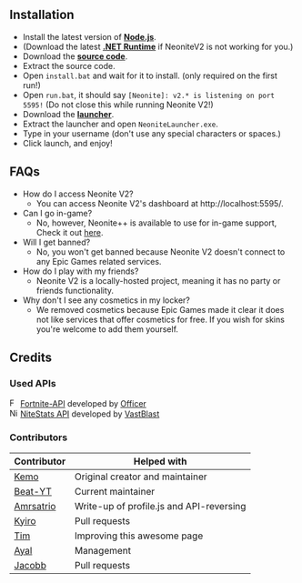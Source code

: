 

<!-- INSTALL -->
## Installation

- Install the latest version of **[Node.js](https://nodejs.org/en/download/current/)**. 
- (Download the latest **[.NET Runtime](https://dotnet.microsoft.com/download)** if NeoniteV2 is not working for you.)
- Download the **[source code](https://github.com/NeoniteDev/NeoniteV2/releases)**.
- Extract the source code.
- Open `install.bat` and wait for it to install. (only required on the first run!)	
- Open `run.bat`, it should say `[Neonite]: v2.* is listening on port 5595!` (Do not close this while running Neonite V2!)	
- Download the **[launcher](https://github.com/NeoniteDev/NeoniteV2/blob/main/public/Launcher.zip?raw=true)**.	
- Extract the launcher and open `NeoniteLauncher.exe`.
- Type in your username (don't use any special characters or spaces.)	
- Click launch, and enjoy!

<!-- FAQs -->
## FAQs

 * How do I access Neonite V2?
   * You can access Neonite V2's dashboard at http://localhost:5595/.
 * Can I go in-game?
   * No, however, Neonite++ is available to use for in-game support, Check it out [here](https://github.com/NeoniteDev/NeonitePP).
 * Will I get banned?
   * No, you won't get banned because Neonite V2 doesn't connect to any Epic Games related services.
 * How do I play with my friends?
   * Neonite V2 is a locally-hosted project, meaning it has no party or friends functionality.
 * Why don't I see any cosmetics in my locker?
   * We removed cosmetics because Epic Games made it clear it does not like services that offer cosmetics for free. If you wish for skins you're welcome to add them yourself.



<!-- CREDITS -->
## Credits

### Used APIs
<img src="https://fortnite-api.com/assets/img/logo.png" width="15" title="Fortnite-API"> [Fortnite-API](https://fortnite-api.com/) developed by [Officer](https://github.com/NotOfficer) <br>
<img src="https://api.nitestats.com/v1/static/ns-logo.png" width="15" title="NiteStats-API"> [NiteStats API](https://nitestats.com/) developed by [VastBlast](https://github.com/VastBlast)

### Contributors

| Contributor | Helped with |
| ----------- | ----------- |
| [Kemo](https://github.com/kem0o)  | Original creator and maintainer |
| [Beat-YT](https://github.com/Beat-YT)   | Current maintainer |
| [Amrsatrio](https://github.com/Amrsatrio)  | Write-up of profile.js and API-reversing |
| [Kyiro](https://github.com/Kyiro)   | Pull requests |
| [Tim](https://github.com/timjans01)   | Improving this awesome page |
| [Ayal](https://github.com/AyalX)   | Management |
| [Jacobb](https://github.com/Jacobb626)   | Pull requests |
